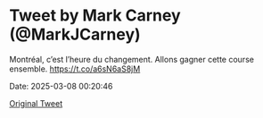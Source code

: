 # Tweet by Mark Carney (@MarkJCarney)

Montréal, c’est l’heure du changement. Allons gagner cette course ensemble. https://t.co/a6sN6aS8jM

Date: 2025-03-08 00:20:46

[Original Tweet](https://x.com/MarkJCarney/status/1898166971893526561)
